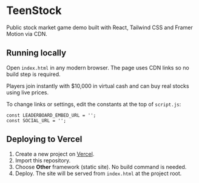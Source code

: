 # TeenStock

Public stock market game demo built with React, Tailwind CSS and Framer Motion via CDN.

## Running locally
Open `index.html` in any modern browser. The page uses CDN links so no build step is required.

Players join instantly with $10,000 in virtual cash and can buy real stocks using live prices.

To change links or settings, edit the constants at the top of `script.js`:

```
const LEADERBOARD_EMBED_URL = '';
const SOCIAL_URL = '';
```

## Deploying to Vercel
1. Create a new project on [Vercel](https://vercel.com/).
2. Import this repository.
3. Choose **Other** framework (static site). No build command is needed.
4. Deploy. The site will be served from `index.html` at the project root.

